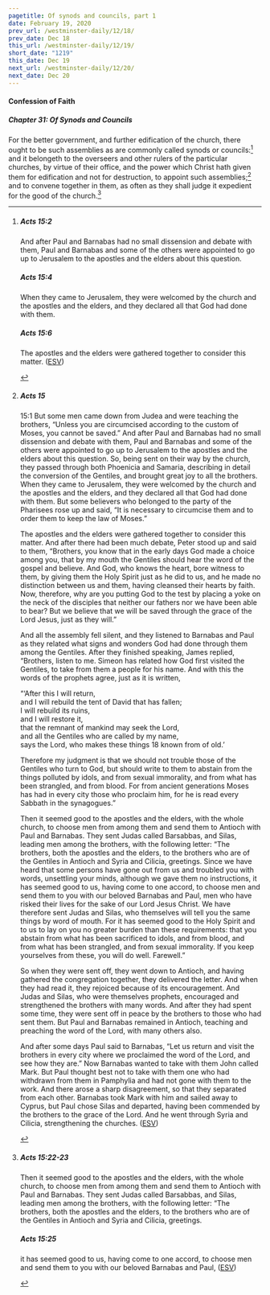 ```yaml
---
pagetitle: Of synods and councils, part 1
date: February 19, 2020
prev_url: /westminster-daily/12/18/
prev_date: Dec 18
this_url: /westminster-daily/12/19/
short_date: "1219"
this_date: Dec 19
next_url: /westminster-daily/12/20/
next_date: Dec 20
---
```


#### Confession of Faith

##### Chapter 31: Of Synods and Councils

For the better government, and further edification of the church, there ought to be such assemblies as are commonly called synods or councils:[^fnref:wcf1] and it belongeth to the overseers and other rulers of the particular churches, by virtue of their office, and the power which Christ hath given them for edification and not for destruction, to appoint such assemblies;[^fnref:wcf2] and to convene together in them, as often as they shall judge it expedient for the good of the church.[^fnref:wcf3]

[^fnref:wcf1]: <div class="esv"><h5>Acts 15:2</h5> <div class="esv-text"><p id="p44015002.01-1">And after Paul and Barnabas had no small dissension and debate with them, Paul and Barnabas and some of the others were appointed to go up to Jerusalem to the apostles and the elders about this question.</p> </div><h5>Acts 15:4</h5> <div class="esv-text"><p id="p44015004.01-2">When they came to Jerusalem, they were welcomed by the church and the apostles and the elders, and they declared all that God had done with them.</p> </div><h5>Acts 15:6</h5> <div class="esv-text"><p id="p44015006.01-3">The apostles and the elders were gathered together to consider this matter.  (<a href="http://www.esv.org" class="copyright">ESV</a>)</p> </div> </div>

[^fnref:wcf2]: <div class="esv"><h5>Acts 15</h5> <div class="esv-text"> <p id="p44015001.04-1"><span class="chapter-num" id="v44015001-1">15:1&nbsp;</span>But some men came down from Judea and were teaching the brothers, &#8220;Unless you are circumcised according to the custom of Moses, you cannot be saved.&#8221; And after Paul and Barnabas had no small dissension and debate with them, Paul and Barnabas and some of the others were appointed to go up to Jerusalem to the apostles and the elders about this question. So, being sent on their way by the church, they passed through both Phoenicia and Samaria, describing in detail the conversion of the Gentiles, and brought great joy to all the brothers. When they came to Jerusalem, they were welcomed by the church and the apostles and the elders, and they declared all that God had done with them. But some believers who belonged to the party of the Pharisees rose up and said, &#8220;It is necessary to circumcise them and to order them to keep the law of Moses.&#8221;</p>  <p id="p44015006.01-1">The apostles and the elders were gathered together to consider this matter. And after there had been much debate, Peter stood up and said to them, &#8220;Brothers, you know that in the early days God made a choice among you, that by my mouth the Gentiles should hear the word of the gospel and believe. And God, who knows the heart, bore witness to them, by giving them the Holy Spirit just as he did to us, and he made no distinction between us and them, having cleansed their hearts by faith. Now, therefore, why are you putting God to the test by placing a yoke on the neck of the disciples that neither our fathers nor we have been able to bear? But we believe that we will be saved through the grace of the Lord Jesus, just as they will.&#8221;</p>  <p id="p44015012.01-1">And all the assembly fell silent, and they listened to Barnabas and Paul as they related what signs and wonders God had done through them among the Gentiles. After they finished speaking, James replied, &#8220;Brothers, listen to me. Simeon has related how God first visited the Gentiles, to take from them a people for his name. And with this the words of the prophets agree, just as it is written,</p>  <div class="block-indent"> <p class="line-group" id="p44015016.01-1">&#8220;&#8216;After this I will return,<br /> and I will rebuild the tent of David that has fallen;<br /> I will rebuild its ruins,<br /> <span class="indent"></span> and I will restore it,<br />  that the remnant of mankind may seek the Lord,<br /> <span class="indent"></span>and all the Gentiles who are called by my name,<br /> <span class="indent"></span> says the Lord, who makes these things <span class="verse-num inline" id="v44015018-1">18&nbsp;</span>known from of old.&#8217;</p> </div>  <p class="same-paragraph" id="p44015019.01-1">Therefore my judgment is that we should not trouble those of the Gentiles who turn to God, but should write to them to abstain from the things polluted by idols, and from sexual immorality, and from what has been strangled, and from blood. For from ancient generations Moses has had in every city those who proclaim him, for he is read every Sabbath in the synagogues.&#8221;</p>   <p id="p44015022.07-1">Then it seemed good to the apostles and the elders, with the whole church, to choose men from among them and send them to Antioch with Paul and Barnabas. They sent Judas called Barsabbas, and Silas, leading men among the brothers, with the following letter: &#8220;The brothers, both the apostles and the elders, to the brothers who are of the Gentiles in Antioch and Syria and Cilicia, greetings. Since we have heard that some persons have gone out from us and troubled you with words, unsettling your minds, although we gave them no instructions, it has seemed good to us, having come to one accord, to choose men and send them to you with our beloved Barnabas and Paul, men who have risked their lives for the sake of our Lord Jesus Christ. We have therefore sent Judas and Silas, who themselves will tell you the same things by word of mouth. For it has seemed good to the Holy Spirit and to us to lay on you no greater burden than these requirements: that you abstain from what has been sacrificed to idols, and from blood, and from what has been strangled, and from sexual immorality. If you keep yourselves from these, you will do well. Farewell.&#8221;</p>  <p id="p44015030.01-1">So when they were sent off, they went down to Antioch, and having gathered the congregation together, they delivered the letter. And when they had read it, they rejoiced because of its encouragement. And Judas and Silas, who were themselves prophets, encouraged and strengthened the brothers with many words. And after they had spent some time, they were sent off in peace by the brothers to those who had sent them. But Paul and Barnabas remained in Antioch, teaching and preaching the word of the Lord, with many others also.</p>   <p id="p44015036.05-1">And after some days Paul said to Barnabas, &#8220;Let us return and visit the brothers in every city where we proclaimed the word of the Lord, and see how they are.&#8221; Now Barnabas wanted to take with them John called Mark. But Paul thought best not to take with them one who had withdrawn from them in Pamphylia and had not gone with them to the work. And there arose a sharp disagreement, so that they separated from each other. Barnabas took Mark with him and sailed away to Cyprus, but Paul chose Silas and departed, having been commended by the brothers to the grace of the Lord. And he went through Syria and Cilicia, strengthening the churches.  (<a href="http://www.esv.org" class="copyright">ESV</a>)</p> </div> </div>

[^fnref:wcf3]: <div class="esv"><h5>Acts 15:22-23</h5> <div class="esv-text"> <p id="p44015022.07-1">Then it seemed good to the apostles and the elders, with the whole church, to choose men from among them and send them to Antioch with Paul and Barnabas. They sent Judas called Barsabbas, and Silas, leading men among the brothers, with the following letter: &#8220;The brothers, both the apostles and the elders, to the brothers who are of the Gentiles in Antioch and Syria and Cilicia, greetings.</p> </div><h5>Acts 15:25</h5> <div class="esv-text"><p id="p44015025.01-2">it has seemed good to us, having come to one accord, to choose men and send them to you with our beloved Barnabas and Paul,  (<a href="http://www.esv.org" class="copyright">ESV</a>)</p> </div> </div>

